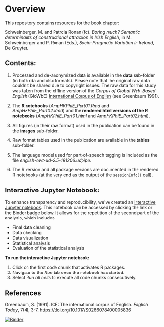 # Overview

This repository contains resources for the book chapter: 

Schweinberger, M. and Patrcia Ronan (fc). *Boring much? Semantic determinants of constructional attraction in Irish English*, in M. Schweinberger and P. Ronan (Eds.), *Socio-Pragmatic Variation in Ireland*, De Gruyter.

## Contents:

1. Processed and de-anonymized data is available in the **data** sub-folder (in both rda and xlsx formats). Please note that the original raw data couldn't be shared due to copyright issues. The raw data for this study was taken from the offline version of the *Corpus of Global Web-Based English* (GloWbE) [International Corpus of English](https://www.english-corpora.org/glowbe/) (see Greenbaum 1991).

2. The **R notebooks** (*AmpHKPhiE_Part01.Rmd* and *AmpHKPhiE_Part02.Rmd*) and the **rendered html versions of the R notebooks** (*AmpHKPhiE_Part01.html* and *AmpHKPhiE_Part02.html*).

3. All figures (in their raw format) used in the publication can be found in the **images** sub-folder.

4. Raw format tables used in the publication are available in the **tables** sub-folder.

5. The language model used for part-of-speech tagging is included as the file *english-ewt-ud-2.5-191206.udpipe*.

6. The R version and all package versions are documented in the rendered R notebooks (at the very end as the output of the `sessionInfo()` call).

## Interactive Jupyter Notebook:

To enhance transparency and reproducibility, we've created an [interactive Jupyter notebook](https://mybinder.org/v2/gh/MartinSchweinberger/WE_AmpAdj_AsianEnglishes_iA/main?labpath=AmpHKPhiE_Part02_cb.ipynb). This notebook can be accessed by clicking the link or the Binder badge below. It allows for the repetition of the second part of the analysis, which includes:

- Final data cleaning
- Data checking
- Data visualization
- Statistical analysis
- Evaluation of the statistical analysis

**To run the interactive Jupyter notebook:**
1. Click on the first code chunk that activates R packages.
2. Navigate to the *Run* tab once the notebook has started.
3. Select *Run all cells* to execute all code chunks consecutively.

## References

Greenbaum, S. (1991). ICE: The international corpus of English. *English Today*, 7(4), 3-7. https://doi.org/10.1017/S0266078400005836

[![Binder](https://mybinder.org/badge_logo.svg)](https://mybinder.org/v2/gh/MartinSchweinberger/WE_AmpAdj_AsianEnglishes_iA/main?labpath=AmpHKPhiE_Part02_cb.ipynb)


  
